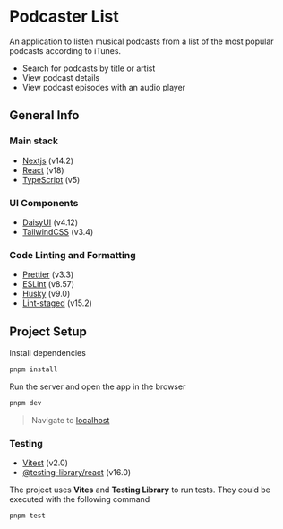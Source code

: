 # Podcaster List

An application to listen musical podcasts from a list of the most popular podcasts according to iTunes.

- Search for podcasts by title or artist
- View podcast details
- View podcast episodes with an audio player

## General Info

### Main stack

- [Nextjs](https://nextjs.org/) (v14.2)
- [React](https://reactjs.org/) (v18)
- [TypeScript](https://www.typescriptlang.org/) (v5)

### UI Components

- [DaisyUI](https://daisyui.com/) (v4.12)
- [TailwindCSS](https://tailwindcss.com/) (v3.4)

### Code Linting and Formatting

- [Prettier](https://prettier.io/) (v3.3)
- [ESLint](https://eslint.org/) (v8.57)
- [Husky](https://typicode.github.io/husky/) (v9.0)
- [Lint-staged](https://github.com/okonet/lint-staged) (v15.2)

## Project Setup

Install dependencies

```bash
pnpm install
```

Run the server and open the app in the browser

```bash
pnpm dev
```

> Navigate to [localhost](http://localhost:3000)

### Testing

- [Vitest](https://vitest.dev/) (v2.0)
- [@testing-library/react](https://testing-library.com/docs/react-testing-library/intro/) (v16.0)

The project uses **Vites** and **Testing Library** to run tests. They could be executed with the following command

```bash
pnpm test
```
